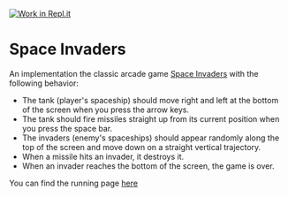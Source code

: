 [![Work in Repl.it](https://classroom.github.com/assets/work-in-replit-14baed9a392b3a25080506f3b7b6d57f295ec2978f6f33ec97e36a161684cbe9.svg)](https://classroom.github.com/online_ide?assignment_repo_id=3224252&assignment_repo_type=AssignmentRepo)
# Space Invaders

An implementation the classic arcade game [Space Invaders](https://en.wikipedia.org/wiki/Space_Invaders)
with the following behavior:

- The tank (player's spaceship) should move right and left at the bottom of the screen when you press the arrow keys.
- The tank should fire missiles straight up from its current position when you press the space bar.
- The invaders (enemy's spaceships) should appear randomly along the top of the screen and move down on a straight vertical trajectory.
- When a missile hits an invader, it destroys it.
- When an invader reaches the bottom of the screen, the game is over.

You can find the running page [here](https://cs280fall20-homework.github.io/hw1-laurendiaz/)

